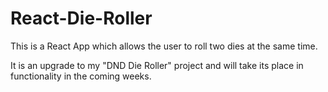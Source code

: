# React-Die-Roller

This is a React App which allows the user to roll two dies at the same time.

It is an upgrade to my "DND Die Roller" project and will take its place in functionality in the coming weeks.

